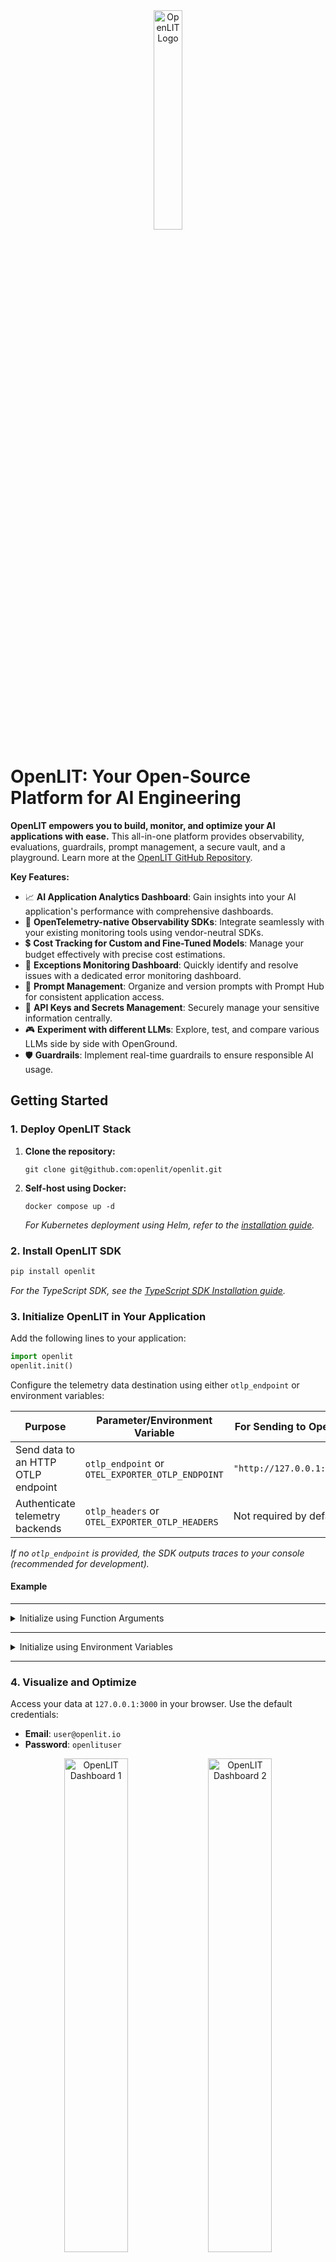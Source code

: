 <div align="center">
<img src="https://github.com/openlit/.github/blob/main/profile/assets/wide-logo-no-bg.png?raw=true" alt="OpenLIT Logo" width="30%">
</div>

# OpenLIT: Your Open-Source Platform for AI Engineering

**OpenLIT empowers you to build, monitor, and optimize your AI applications with ease.** This all-in-one platform provides observability, evaluations, guardrails, prompt management, a secure vault, and a playground.  Learn more at the [OpenLIT GitHub Repository](https://github.com/openlit/openlit).

**Key Features:**

*   📈 **AI Application Analytics Dashboard**: Gain insights into your AI application's performance with comprehensive dashboards.
*   🔌 **OpenTelemetry-native Observability SDKs**: Integrate seamlessly with your existing monitoring tools using vendor-neutral SDKs.
*   💲 **Cost Tracking for Custom and Fine-Tuned Models**: Manage your budget effectively with precise cost estimations.
*   🐛 **Exceptions Monitoring Dashboard**: Quickly identify and resolve issues with a dedicated error monitoring dashboard.
*   💭 **Prompt Management**: Organize and version prompts with Prompt Hub for consistent application access.
*   🔑 **API Keys and Secrets Management**: Securely manage your sensitive information centrally.
*   🎮 **Experiment with different LLMs**: Explore, test, and compare various LLMs side by side with OpenGround.
*   🛡️ **Guardrails**: Implement real-time guardrails to ensure responsible AI usage.

## Getting Started

### 1. Deploy OpenLIT Stack

1.  **Clone the repository:**

    ```shell
    git clone git@github.com:openlit/openlit.git
    ```

2.  **Self-host using Docker:**

    ```shell
    docker compose up -d
    ```

    *For Kubernetes deployment using Helm, refer to the [installation guide](https://docs.openlit.io/latest/installation#kubernetes).*

### 2. Install OpenLIT SDK

```bash
pip install openlit
```

*For the TypeScript SDK, see the [TypeScript SDK Installation guide](https://github.com/openlit/openlit/tree/main/sdk/typescript#-installation).*

### 3. Initialize OpenLIT in Your Application

Add the following lines to your application:

```python
import openlit
openlit.init()
```

Configure the telemetry data destination using either `otlp_endpoint` or environment variables:

| Purpose                            | Parameter/Environment Variable                   | For Sending to OpenLIT    |
| ---------------------------------- | ------------------------------------------------ | ------------------------- |
| Send data to an HTTP OTLP endpoint | `otlp_endpoint` or `OTEL_EXPORTER_OTLP_ENDPOINT` | `"http://127.0.0.1:4318"` |
| Authenticate telemetry backends    | `otlp_headers` or `OTEL_EXPORTER_OTLP_HEADERS`   | Not required by default   |

*If no `otlp_endpoint` is provided, the SDK outputs traces to your console (recommended for development).*

#### Example

---

<details>
  <summary>Initialize using Function Arguments</summary>

  ```python
  import openlit

  openlit.init(
    otlp_endpoint="http://127.0.0.1:4318", 
  )
  ```

</details>

---

<details>
  <summary>Initialize using Environment Variables</summary>
  
  ```python
  import openlit

  openlit.init()
  ```
  
  Then, configure your OTLP endpoint using environment variable:

  ```env
  export OTEL_EXPORTER_OTLP_ENDPOINT = "http://127.0.0.1:4318"
  ```

</details>

---

### 4. Visualize and Optimize

Access your data at `127.0.0.1:3000` in your browser. Use the default credentials:

*   **Email**: `user@openlit.io`
*   **Password**: `openlituser`

<div align="center">
    <img src="https://github.com/openlit/.github/blob/main/profile/assets/openlit-client-1.png?raw=true" alt="OpenLIT Dashboard 1" width="45%">
    <img src="https://github.com/openlit/.github/blob/main/profile/assets/openlit-client-2.png?raw=true" alt="OpenLIT Dashboard 2" width="45%">
</div>

## Roadmap

OpenLIT is constantly evolving.  Here's a look at current and upcoming features:

| Feature                                                                                                                           | Status        |
| --------------------------------------------------------------------------------------------------------------------------------- | ------------- |
| [OpenTelemetry-native Observability SDK for Tracing and Metrics](https://github.com/openlit/openlit/tree/text-upgrade/sdk/python) | ✅ Completed   |
| [OpenTelemetry-native GPU Monitoring](https://docs.openlit.io/latest/features/gpu)                                                | ✅ Completed   |
| [Exceptions and Error Monitoring](https://docs.openlit.io/latest/features/exceptions)                                             | ✅ Completed   |
| [Prompt Hub for Managing and Versioning Prompts](https://docs.openlit.io/latest/features/prompt-hub)                              | ✅ Completed   |
| [OpenGround for Testing and Comparing LLMs](https://docs.openlit.io/latest/features/openground)                                   | ✅ Completed   |
| [Vault for Central Management of LLM API Keys and Secrets](https://docs.openlit.io/latest/features/vault)                         | ✅ Completed   |
| [Cost Tracking for Custom Models](https://docs.openlit.io/latest/features/pricing)                                                | ✅ Completed   |
| [Real-Time Guardrails Implementation](https://docs.openlit.io/latest/features/guardrails)                                         | ✅ Completed   |
| [Programmatic Evaluation for LLM Response](https://docs.openlit.io/latest/features/evaluations)                                   | ✅ Completed   |
| [Auto-Evaluation Metrics Based on Usage](https://github.com/openlit/openlit/issues/470)                                           | 🔜 Coming Soon |
| [Human Feedback for LLM Events](https://github.com/openlit/openlit/issues/471)                                                    | 🔜 Coming Soon |
| [Dataset Generation Based on LLM Events](https://github.com/openlit/openlit/issues/472)                                           | 🔜 Coming Soon |
| [Search over Traces]()                                                                                                            | 🔜 Coming Soon |

## Contribute

Your contributions are welcome! See the [Contribution guide](./CONTRIBUTING.md) for details.

## Community & Support

*   ⭐ Star the repository on [GitHub](https://github.com/openlit/openlit/).
*   💬 Join our [Slack](https://join.slack.com/t/openlit/shared_invite/zt-2etnfttwg-TjP_7BZXfYg84oAukY8QRQ) or [Discord](https://discord.gg/CQnXwNT3) communities.
*   🐞 Report bugs on [GitHub Issues](https://github.com/openlit/openlit/issues).
*   𝕏 Follow us on [X](https://twitter.com/openlit_io).

## License

OpenLIT is licensed under the [Apache-2.0 license](LICENSE).

## Acknowledgments

<p>This project is proudly supported by:</p>
<p>
  <a href="https://www.digitalocean.com/">
    <img src="https://opensource.nyc3.cdn.digitaloceanspaces.com/attribution/assets/SVG/DO_Logo_horizontal_blue.svg" width="201px">
  </a>
</p>